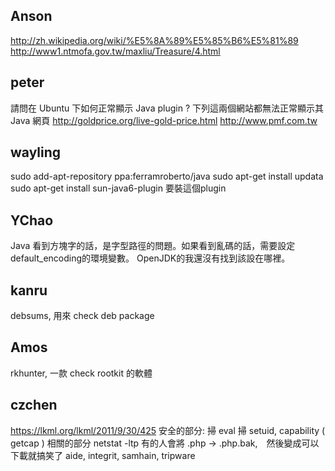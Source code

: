 ## Anson

<http://zh.wikipedia.org/wiki/%E5%8A%89%E5%85%B6%E5%81%89>
<http://www1.ntmofa.gov.tw/maxliu/Treasure/4.html>

## peter

請問在 Ubuntu 下如何正常顯示 Java plugin ? 下列這兩個網站都無法正常顯示其 Java 網頁
<http://goldprice.org/live-gold-price.html>
<http://www.pmf.com.tw>

## wayling

sudo add-apt-repository ppa:ferramroberto/java
sudo apt-get install updata
sudo apt-get install sun-java6-plugin
要裝這個plugin

## YChao

Java 看到方塊字的話，是字型路徑的問題。如果看到亂碼的話，需要設定default_encoding的環境變數。
OpenJDK的我還沒有找到該設在哪裡。

## kanru

debsums, 用來 check deb package

## Amos

rkhunter, 一款 check rootkit 的軟體

## czchen

<https://lkml.org/lkml/2011/9/30/425>
安全的部分:
掃 eval
掃 setuid, capability ( getcap ) 相關的部分
netstat -ltp
有的人會將 .php -> .php.bak,　然後變成可以下載就搞笑了
aide, integrit, samhain, tripware